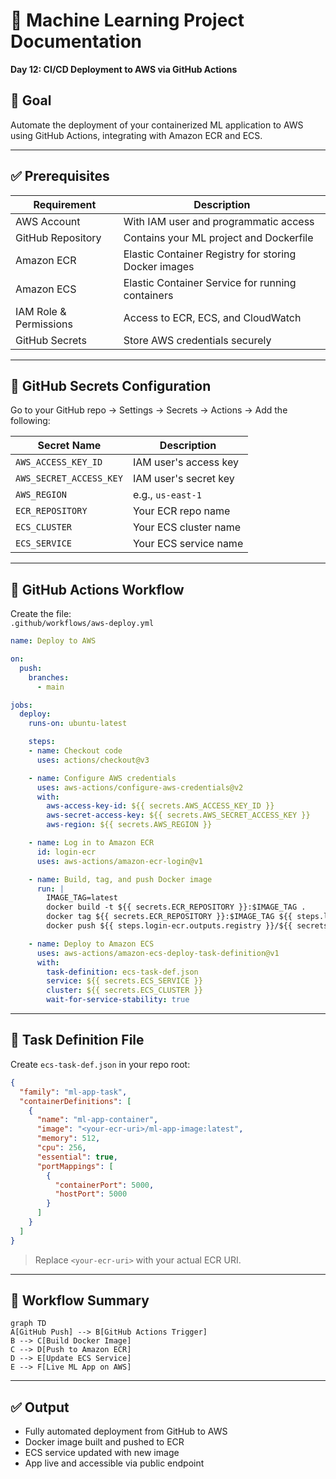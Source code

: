 # 🚀 Machine Learning Project Documentation  
**Day 12: CI/CD Deployment to AWS via GitHub Actions**

## 🎯 Goal  
Automate the deployment of your containerized ML application to AWS using GitHub Actions, integrating with Amazon ECR and ECS.

---

## ✅ Prerequisites

| Requirement            | Description                                                                 |
|------------------------|-----------------------------------------------------------------------------|
| AWS Account            | With IAM user and programmatic access                                      |
| GitHub Repository      | Contains your ML project and Dockerfile                                    |
| Amazon ECR             | Elastic Container Registry for storing Docker images                      |
| Amazon ECS             | Elastic Container Service for running containers                          |
| IAM Role & Permissions | Access to ECR, ECS, and CloudWatch                                         |
| GitHub Secrets         | Store AWS credentials securely                                              |

---

## 🔐 GitHub Secrets Configuration

Go to your GitHub repo → Settings → Secrets → Actions → Add the following:

| Secret Name             | Description                          |
|-------------------------|--------------------------------------|
| `AWS_ACCESS_KEY_ID`     | IAM user's access key                |
| `AWS_SECRET_ACCESS_KEY` | IAM user's secret key                |
| `AWS_REGION`            | e.g., `us-east-1`                    |
| `ECR_REPOSITORY`        | Your ECR repo name                   |
| `ECS_CLUSTER`           | Your ECS cluster name                |
| `ECS_SERVICE`           | Your ECS service name                |

---

## 🧱 GitHub Actions Workflow

Create the file:  
`.github/workflows/aws-deploy.yml`

```yaml
name: Deploy to AWS

on:
  push:
    branches:
      - main

jobs:
  deploy:
    runs-on: ubuntu-latest

    steps:
    - name: Checkout code
      uses: actions/checkout@v3

    - name: Configure AWS credentials
      uses: aws-actions/configure-aws-credentials@v2
      with:
        aws-access-key-id: ${{ secrets.AWS_ACCESS_KEY_ID }}
        aws-secret-access-key: ${{ secrets.AWS_SECRET_ACCESS_KEY }}
        aws-region: ${{ secrets.AWS_REGION }}

    - name: Log in to Amazon ECR
      id: login-ecr
      uses: aws-actions/amazon-ecr-login@v1

    - name: Build, tag, and push Docker image
      run: |
        IMAGE_TAG=latest
        docker build -t ${{ secrets.ECR_REPOSITORY }}:$IMAGE_TAG .
        docker tag ${{ secrets.ECR_REPOSITORY }}:$IMAGE_TAG ${{ steps.login-ecr.outputs.registry }}/${{ secrets.ECR_REPOSITORY }}:$IMAGE_TAG
        docker push ${{ steps.login-ecr.outputs.registry }}/${{ secrets.ECR_REPOSITORY }}:$IMAGE_TAG

    - name: Deploy to Amazon ECS
      uses: aws-actions/amazon-ecs-deploy-task-definition@v1
      with:
        task-definition: ecs-task-def.json
        service: ${{ secrets.ECS_SERVICE }}
        cluster: ${{ secrets.ECS_CLUSTER }}
        wait-for-service-stability: true
```

---

## 📁 Task Definition File

Create `ecs-task-def.json` in your repo root:

```json
{
  "family": "ml-app-task",
  "containerDefinitions": [
    {
      "name": "ml-app-container",
      "image": "<your-ecr-uri>/ml-app-image:latest",
      "memory": 512,
      "cpu": 256,
      "essential": true,
      "portMappings": [
        {
          "containerPort": 5000,
          "hostPort": 5000
        }
      ]
    }
  ]
}
```

> Replace `<your-ecr-uri>` with your actual ECR URI.

---

## 🔄 Workflow Summary

```mermaid
graph TD
A[GitHub Push] --> B[GitHub Actions Trigger]
B --> C[Build Docker Image]
C --> D[Push to Amazon ECR]
D --> E[Update ECS Service]
E --> F[Live ML App on AWS]
```

---

## ✅ Output
- Fully automated deployment from GitHub to AWS  
- Docker image built and pushed to ECR  
- ECS service updated with new image  
- App live and accessible via public endpoint
